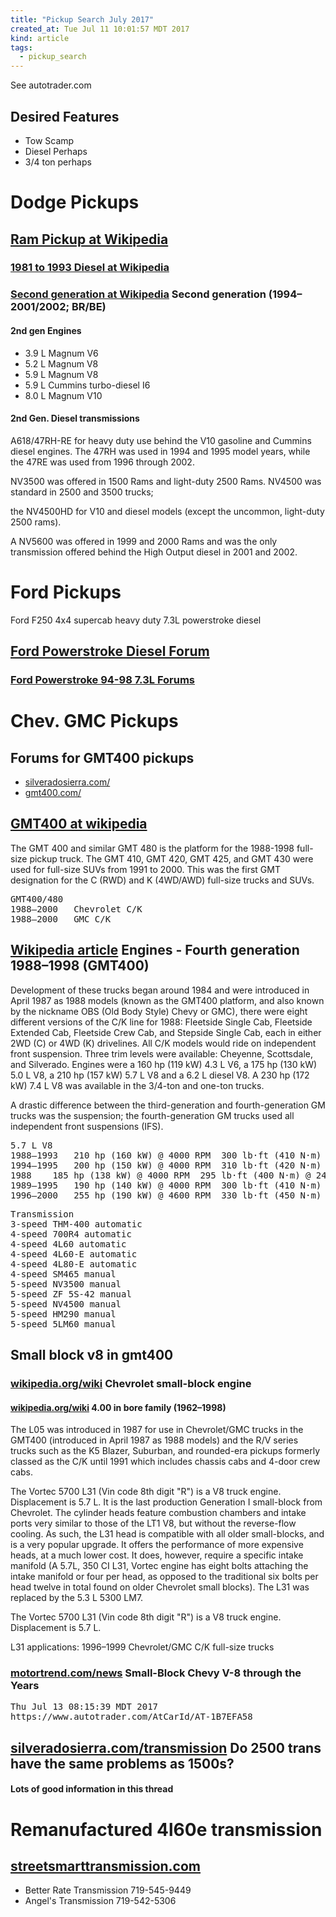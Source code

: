 ```yaml
---
title: "Pickup Search July 2017"
created_at: Tue Jul 11 10:01:57 MDT 2017
kind: article
tags:
  - pickup_search
---
```


See autotrader.com

<h2>Desired Features</h2>

<ul>
  <li>Tow Scamp</li>
  <li>Diesel Perhaps</li>
  <li>3/4 ton perhaps</li>
</ul>

<h1>Dodge Pickups</h1>

<h2>
  <a href="https://en.wikipedia.org/wiki/Ram_Pickup" target="_blank">Ram Pickup at Wikipedia</a>
</h2>

<h3>
  <a href="https://en.wikipedia.org/wiki/Ram_Pickup#5.9_Cummins" target="_blank">1981 to 1993 Diesel at Wikipedia</a>
</h3>

<h3>
  <a href="https://en.wikipedia.org/wiki/Ram_Pickup#Second_generation_.281994.E2.80.932001.2F2002.3B_BR.2FBE.29" target="_blank">Second generation at Wikipedia</a>
  Second generation (1994–2001/2002; BR/BE)
</h3>

<h4>2nd gen Engines</h4>

<ul>
  <li>3.9 L Magnum V6</li>
  <li>5.2 L Magnum V8</li>
  <li>5.9 L Magnum V8</li>
  <li>5.9 L Cummins turbo-diesel I6</li>
  <li>8.0 L Magnum V10</li>
</ul>

<h4>2nd Gen. Diesel transmissions</h4>

A618/47RH-RE for heavy duty use behind the V10 gasoline and Cummins
diesel engines. The 47RH was used in 1994 and 1995 model years, while
the 47RE was used from 1996 through 2002.

NV3500 was offered in 1500 Rams and light-duty 2500 Rams. NV4500 was
standard in 2500 and 3500 trucks;

the NV4500HD for V10 and diesel models (except the uncommon, light-duty
2500 rams).

A NV5600 was offered in 1999 and 2000 Rams and was the only transmission
offered behind the High Output diesel in 2001 and 2002.

<h1>Ford Pickups</h1>

Ford F250 4x4 supercab heavy duty 7.3L powerstroke diesel

<h2>
  <a href="http://www.powerstroke.org/forum/" target="_blank">Ford Powerstroke Diesel Forum</a>
</h2>

<h3>
  <a href="http://www.powerstroke.org/forum/ford-powerstroke-94-98-7-3l-forums/" target="_blank">Ford Powerstroke 94-98 7.3L Forums</a>
</h3>

<h1>Chev. GMC Pickups</h1>

<h2>Forums for GMT400 pickups</h2>

<ul>
  <li>
    <a href="http://www.silveradosierra.com/" target="_blank">silveradosierra.com/</a>
  </li>

  <li>
    <a href="http://www.gmt400.com/" target="_blank">gmt400.com/</a>
  </li>
</ul>

<h2>
  <a href="https://en.wikipedia.org/wiki/GMT400" target="_blank">GMT400 at wikipedia</a>
</h2>

The GMT 400 and similar GMT 480 is the platform for the 1988-1998
full-size pickup truck. The GMT 410, GMT 420, GMT 425, and GMT 430
were used for full-size SUVs from 1991 to 2000. This was the first GMT
designation for the C (RWD) and K (4WD/AWD) full-size trucks and SUVs.

<pre>
GMT400/480 	
1988–2000 	Chevrolet C/K 	
1988–2000 	GMC C/K
</pre>

<h2>
  <a href="https://en.wikipedia.org/wiki/Chevrolet_C/K#Engines_3" target="_blank">Wikipedia article</a>
  Engines - Fourth generation 1988–1998 (GMT400)
</h2>

Development of these trucks began around 1984 and were introduced in
April 1987 as 1988 models (known as the GMT400 platform, and also known
by the nickname OBS (Old Body Style) Chevy or GMC), there were eight
different versions of the C/K line for 1988: Fleetside Single Cab,
Fleetside Extended Cab, Fleetside Crew Cab, and Stepside Single Cab,
each in either 2WD (C) or 4WD (K) drivelines. All C/K models would ride on
independent front suspension. Three trim levels were available: Cheyenne,
Scottsdale, and Silverado. Engines were a 160 hp (119 kW) 4.3 L V6, a 175
hp (130 kW) 5.0 L V8, a 210 hp (157 kW) 5.7 L V8 and a 6.2 L diesel V8. A
230 hp (172 kW) 7.4 L V8 was available in the 3/4-ton and one-ton trucks.

A drastic difference between the third-generation and fourth-generation
GM trucks was the suspension; the fourth-generation GM trucks used all
independent front suspensions (IFS).

<pre>
5.7 L V8
1988–1993 	210 hp (160 kW) @ 4000 RPM 	300 lb·ft (410 N·m) @ 2800 RPM 	less than 8500# GVWR
1994–1995 	200 hp (150 kW) @ 4000 RPM 	310 lb·ft (420 N·m) @ 2400 RPM
1988 	185 hp (138 kW) @ 4000 RPM 	295 lb·ft (400 N·m) @ 2400 RPM 	over 8500# GVWR
1989–1995 	190 hp (140 kW) @ 4000 RPM 	300 lb·ft (410 N·m) @ 2400 RPM
1996–2000 	255 hp (190 kW) @ 4600 RPM 	330 lb·ft (450 N·m) @ 2800 RPM 	
</pre>

<pre>
Transmission
3-speed THM-400 automatic
4-speed 700R4 automatic
4-speed 4L60 automatic
4-speed 4L60-E automatic
4-speed 4L80-E automatic
4-speed SM465 manual
5-speed NV3500 manual
5-speed ZF 5S-42 manual
5-speed NV4500 manual
5-speed HM290 manual
5-speed 5LM60 manual
</pre>

<h2>Small block v8 in gmt400</h2>

<h3>
  <a href="https://en.wikipedia.org/wiki/Chevrolet_small-block_engine" target="_blank">wikipedia.org/wiki</a>
  Chevrolet small-block engine
</h3>

<h4>
  <a href="https://en.wikipedia.org/wiki/Chevrolet_small-block_engine#4.00_in_bore_family_.281962.E2.80.931998.29" target="_blank">wikipedia.org/wiki</a>
  4.00 in bore family (1962–1998)
</h4>

The L05 was introduced in 1987 for use in Chevrolet/GMC trucks in the
GMT400 (introduced in April 1987 as 1988 models) and the R/V series trucks
such as the K5 Blazer, Suburban, and rounded-era pickups formerly classed
as the C/K until 1991 which includes chassis cabs and 4-door crew cabs.

The Vortec 5700 L31 (Vin code 8th digit "R") is a V8 truck
engine. Displacement is 5.7 L. It is the last production Generation
I small-block from Chevrolet. The cylinder heads feature combustion
chambers and intake ports very similar to those of the LT1 V8, but
without the reverse-flow cooling. As such, the L31 head is compatible
with all older small-blocks, and is a very popular upgrade. It offers
the performance of more expensive heads, at a much lower cost. It does,
however, require a specific intake manifold (A 5.7L, 350 CI L31, Vortec
engine has eight bolts attaching the intake manifold or four per head,
as opposed to the traditional six bolts per head twelve in total found on
older Chevrolet small blocks). The L31 was replaced by the 5.3 L 5300 LM7.

The Vortec 5700 L31 (Vin code 8th digit "R") is a V8 truck
engine. Displacement is 5.7 L.

L31 applications: 1996–1999 Chevrolet/GMC C/K full-size trucks

<h3>
  <a href="http://www.motortrend.com/news/small-block-chevy-v8-through-the-years/" target="_blank">motortrend.com/news</a>
  Small-Block Chevy V-8 through the Years
</h3>

<pre>
Thu Jul 13 08:15:39 MDT 2017
https://www.autotrader.com/AtCarId/AT-1B7EFA58
</pre>

<h2>
  <a href="http://www.silveradosierra.com/transmission/do-2500-trans-have-the-same-problems-as-1500s-t627338.html" target="_blank">silveradosierra.com/transmission</a>
  Do 2500 trans have the same problems as 1500s?
</h2>

<h4>Lots of good information in this thread</h4>

<h1>Remanufactured 4l60e transmission</h1>

<h2>
  <a href="http://www.streetsmarttransmission.com/" target="_blank">streetsmarttransmission.com</a>
</h2>

<ul>
  <li>Better Rate Transmission 719-545-9449</li>
  <li>Angel's Transmission 719-542-5306</li>
</ul>

<!--
html boilerplate
<a href="" target="_blank"></a>
<a name=""></a>
<img src="" width="400px">
<ul>
  <li></li>
</ul>
<pre>
</pre>
<pre><code>
</code></pre>
<math xmlns='http://www.w3.org/1998/Math/MathML' display='block'>
</math>
-->
